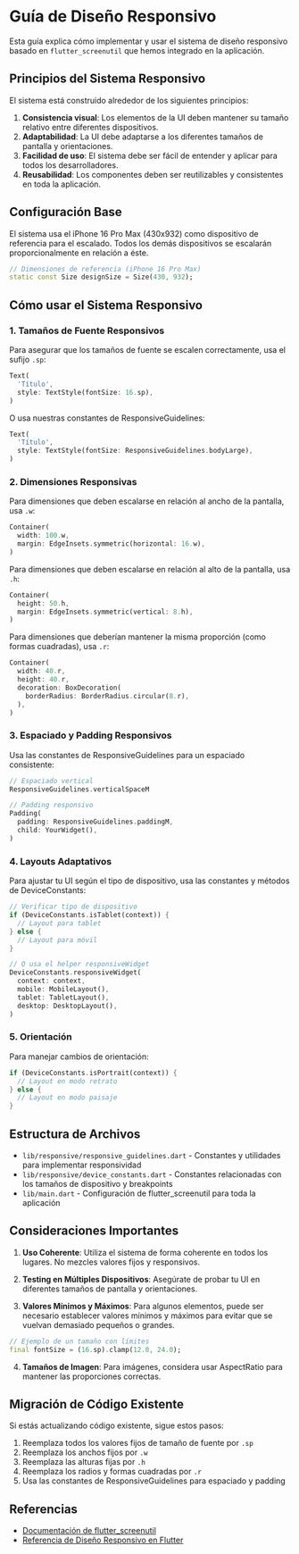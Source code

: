 # Guía de Diseño Responsivo

Esta guía explica cómo implementar y usar el sistema de diseño responsivo basado en `flutter_screenutil` que hemos integrado en la aplicación.

## Principios del Sistema Responsivo

El sistema está construido alrededor de los siguientes principios:

1. **Consistencia visual**: Los elementos de la UI deben mantener su tamaño relativo entre diferentes dispositivos.
2. **Adaptabilidad**: La UI debe adaptarse a los diferentes tamaños de pantalla y orientaciones.
3. **Facilidad de uso**: El sistema debe ser fácil de entender y aplicar para todos los desarrolladores.
4. **Reusabilidad**: Los componentes deben ser reutilizables y consistentes en toda la aplicación.

## Configuración Base

El sistema usa el iPhone 16 Pro Max (430x932) como dispositivo de referencia para el escalado. Todos los demás dispositivos se escalarán proporcionalmente en relación a éste.

```dart
// Dimensiones de referencia (iPhone 16 Pro Max)
static const Size designSize = Size(430, 932);
```

## Cómo usar el Sistema Responsivo

### 1. Tamaños de Fuente Responsivos

Para asegurar que los tamaños de fuente se escalen correctamente, usa el sufijo `.sp`:

```dart
Text(
  'Título',
  style: TextStyle(fontSize: 16.sp),
)
```

O usa nuestras constantes de ResponsiveGuidelines:

```dart
Text(
  'Título',
  style: TextStyle(fontSize: ResponsiveGuidelines.bodyLarge),
)
```

### 2. Dimensiones Responsivas

Para dimensiones que deben escalarse en relación al ancho de la pantalla, usa `.w`:

```dart
Container(
  width: 100.w,
  margin: EdgeInsets.symmetric(horizontal: 16.w),
)
```

Para dimensiones que deben escalarse en relación al alto de la pantalla, usa `.h`:

```dart
Container(
  height: 50.h,
  margin: EdgeInsets.symmetric(vertical: 8.h),
)
```

Para dimensiones que deberían mantener la misma proporción (como formas cuadradas), usa `.r`:

```dart
Container(
  width: 40.r,
  height: 40.r,
  decoration: BoxDecoration(
    borderRadius: BorderRadius.circular(8.r),
  ),
)
```

### 3. Espaciado y Padding Responsivos

Usa las constantes de ResponsiveGuidelines para un espaciado consistente:

```dart
// Espaciado vertical
ResponsiveGuidelines.verticalSpaceM

// Padding responsivo
Padding(
  padding: ResponsiveGuidelines.paddingM,
  child: YourWidget(),
)
```

### 4. Layouts Adaptativos

Para ajustar tu UI según el tipo de dispositivo, usa las constantes y métodos de DeviceConstants:

```dart
// Verificar tipo de dispositivo
if (DeviceConstants.isTablet(context)) {
  // Layout para tablet
} else {
  // Layout para móvil
}

// O usa el helper responsiveWidget
DeviceConstants.responsiveWidget(
  context: context,
  mobile: MobileLayout(),
  tablet: TabletLayout(),
  desktop: DesktopLayout(),
)
```

### 5. Orientación

Para manejar cambios de orientación:

```dart
if (DeviceConstants.isPortrait(context)) {
  // Layout en modo retrato
} else {
  // Layout en modo paisaje
}
```

## Estructura de Archivos

- `lib/responsive/responsive_guidelines.dart` - Constantes y utilidades para implementar responsividad
- `lib/responsive/device_constants.dart` - Constantes relacionadas con los tamaños de dispositivo y breakpoints
- `lib/main.dart` - Configuración de flutter_screenutil para toda la aplicación

## Consideraciones Importantes

1. **Uso Coherente**: Utiliza el sistema de forma coherente en todos los lugares. No mezcles valores fijos y responsivos.

2. **Testing en Múltiples Dispositivos**: Asegúrate de probar tu UI en diferentes tamaños de pantalla y orientaciones.

3. **Valores Mínimos y Máximos**: Para algunos elementos, puede ser necesario establecer valores mínimos y máximos para evitar que se vuelvan demasiado pequeños o grandes.

```dart
// Ejemplo de un tamaño con límites
final fontSize = (16.sp).clamp(12.0, 24.0);
```

4. **Tamaños de Imagen**: Para imágenes, considera usar AspectRatio para mantener las proporciones correctas.

## Migración de Código Existente

Si estás actualizando código existente, sigue estos pasos:

1. Reemplaza todos los valores fijos de tamaño de fuente por `.sp`
2. Reemplaza los anchos fijos por `.w`
3. Reemplaza las alturas fijas por `.h`
4. Reemplaza los radios y formas cuadradas por `.r`
5. Usa las constantes de ResponsiveGuidelines para espaciado y padding

## Referencias

- [Documentación de flutter_screenutil](https://pub.dev/packages/flutter_screenutil)
- [Referencia de Diseño Responsivo en Flutter](https://medium.com/@RotenKiwi/responsiveness-in-flutter-the-right-way-4f822d244aac) 